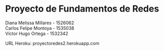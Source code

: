 # Proyecto de Fundamentos de Redes
Diana Melissa Millares - 1526062  
Carlos Felipe Montoya - 1535038  
Víctor Hugo Ortega - 1532342  
    
URL Heroku: proyectoredes2.herokuapp.com
